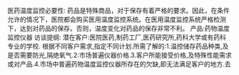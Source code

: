 医药温度监控必要性:
药品是特殊商品，对于保存有着严格的要求。因此，在条件允许的情况下，医院都会购买医用温度监控系统。在医用温度监控系统严格检测下，达到对药品的保存。否则，温度变化对药品的保存非常不利。
产品:药物温度监控仪器
访谈提纲:
潜在客户:医院医药,制药工厂,医药研究所,药科大学或有药科专业的学校.
根据不同客户需求,指定不同计划.所需了解的:1.温控储存药品种类,及是否需要防光,隔绝氧气.2:市场普遍仪器价格.3.客户所能接受价格,及特殊性能需求或对产品.4.市场中普遍药物温度监控仪器所存在的欠缺,即无法满足客户的地方.去
  
